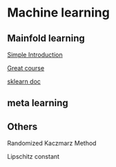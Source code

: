 # Machine learning 

## Mainfold learning 

[Simple Introduction](https://www.youtube.com/watch?v=sMP8w-KIMAQ)

[Great course](https://www.youtube.com/watch?v=huW1sNtBlY8)

[sklearn doc](https://scikit-learn.org/stable/modules/manifold.html)

## meta learning 

## Others 

Randomized Kaczmarz Method

Lipschitz constant
